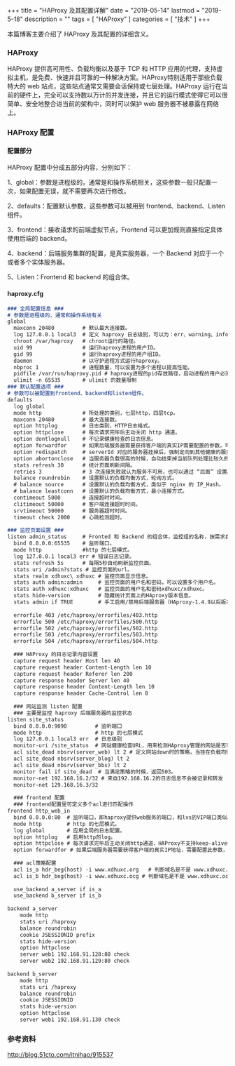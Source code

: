+++
title = "HAProxy 及其配置详解"
date = "2019-05-14"
lastmod = "2019-5-18"
description = ""
tags = [
    "HAProxy"
]
categories = [
    "技术"
]
+++

本篇博客主要介绍了 HAProxy 及其配置的详细含义。

<!--more-->

### HAProxy

HAProxy 提供高可用性、负载均衡以及基于 TCP 和 HTTP 应用的代理，支持虚拟主机，是免费、快速并且可靠的一种解决方案。HAProxy特别适用于那些负载特大的 web 站点，这些站点通常又需要会话保持或七层处理。HAProxy 运行在当前的硬件上，完全可以支持数以万计的并发连接，并且它的运行模式使得它可以很简单、安全地整合进当前的架构中，同时可以保护 web 服务器不被暴露在网络上。

### HAProxy 配置

#### 配置部分

HAProxy 配置中分成五部分内容，分别如下：

1、global：参数是进程级的，通常是和操作系统相关，这些参数一般只配置一次，如果配置无误，就不需要再次进行修改。

2、defaults：配置默认参数，这些参数可以被用到 frontend、backend、Listen 组件。

3、frontend：接收请求的前端虚拟节点，Frontend 可以更加规则直接指定具体使用后端的 backend。

4、backend：后端服务集群的配置，是真实服务器，一个 Backend 对应于一个或者多个实体服务器。

5、Listen：Frontend 和 backend 的组合体。

#### haproxy.cfg
```markdown
### 全局配置信息 ###
# 参数是进程级的，通常和操作系统有关
global 
  maxconn 20480         # 默认最大连接数。
  log 127.0.0.1 local3  # 定义 haproxy 日志级别，可以为：err、warning、info、debug。
  chroot /var/haproxy   # chroot运行的路径。
  uid 99                # 运行haproxy进程的用户ID。
  gid 99                # 运行haproxy进程的用户组ID。
  daemon                # 以守护进程方式运行haproxy。
  nbproc 1              # 进程数量，可以设置为多个进程以提高性能。
  pidfile /var/run/haproxy.pid # haproxy进程的pid存放路径，启动进程的用户必须有权限访问此文件。
  ulimit -n 65535       # ulimit 的数量限制
### 默认配置选项 ###
# 参数可以被配置到frontend、backend和listen组件。
defaults
  log global
  mode http             # 所处理的类别，七层http，四层tcp。
  maxconn 20480         # 最大连接数。
  option httplog        # 日志类别，HTTP日志格式。
  option httpclose      # 每次请求完毕后主动关闭 http 通道。
  option dontlognull    # 不记录健康检查的日志信息。
  option forwardfor     # 如果后端服务器需要获得客户端的真实IP需要配置的参数，可以从 Http Header 中获取客户端IP。
  option redispatch     # serverId 对应的服务器挂掉后，强制定向到其他健康的服务器。
  option abortonclose   # 当服务器负载很高的时候，自动结束掉当前队列处理比较久的连接。
  stats refresh 30      # 统计页面刷新间隔。
  retries 3             # 3 次连接失败就认为服务不可用，也可以通过 “后面” 设置。
  balance roundrobin    # 设置默认的负载均衡方式，轮询方式。
  # balance source      # 设置默认的负载均衡方式，类似于 nginx 的 IP_Hash。
  # balance leastconn   # 设置默认的负载均衡方式，最小连接方式。
  contimeout 5000       # 连接超时时间。
  clitimeout 50000      # 客户端连接超时时间。
  srvtimeout 50000      # 服务器超时时间。
  timeout check 2000    # 心跳检测超时。
  
### 监控页面设置 ###
listen admin_status     # Fronted 和 Backend 的组合体，监控组的名称，按需求自定义名称。
  bind 0.0.0.0:65535    # 监听端口。
  mode http             #http 的七层模式。
  log 127.0.0.1 local3 err # 错误日志记录。
  stats refresh 5s      # 每隔5秒自动刷新监控页面。
  stats uri /admin?stats # 监控页面的url。
  stats realm xdhuxc\ xdhuxc # 监控页面显示信息。
  stats auth admin:admin     # 监控页面的用户名和密码，可以设置多个用户名。
  stats auth xdhuxc:xdhuxc   # 监控页面的用户名和密码xdhuxc/xdhuxc。
  stats hide-version         # 隐藏统计页面上的HAproxy版本信息。
  stats admin if TRUE        # 手工启用/禁用后端服务器（HAproxy-1.4.9以后版本）。
  
  errorfile 403 /etc/haproxy/errorfiles/403.http
  errorfile 500 /etc/haproxy/errorfiles/500.http
  errorfile 502 /etc/haproxy/errorfiles/502.http
  errorfile 503 /etc/haproxy/errorfiles/503.http
  errorfile 504 /etc/haproxy/errorfiles/504.http
  
  ### HAProxy 的日志记录内容设置
  capture request header Host len 40
  capture request header Content-Length len 10
  capture request header Referer len 200
  capture response header Server len 40
  capture response header Content-Length len 10
  capture response header Cache-Control len 8
  
  ### 网站监测 listen 配置
  ### 主要是监控 haproxy 后端服务器的监控状态
listen site_status
  bind 0.0.0.0:9090         # 监听端口
  mode http                 # http 的七层模式
  log 127.0.0.1 local3 err  # 日志级别
  monitor-uri /site_status  # 网站健康检查URL，用来检测HAproxy管理的网站是否可用，正常返回200，不正常返回503。
  acl site_dead nbsrv(server_web) lt 2 # 定义网站down时的策略，当挂在负载均衡上的指定backend中有效机器数小于1台时返回true。
  acl site_dead nbsrv(server_blog) lt 2
  acl site_dead nbsrv(server_bbs) lt 2
  monitor fail if site_dead  # 当满足策略的时候，返回503。
  monitor-net 192.168.16.2/32 # 来自192.168.16.2的日志信息不会被记录和转发
  monitor-net 129.168.16.3/32
  
  ### frontend 配置
  ### frontend配置里可定义多个acl进行匹配操作
frontend http_web_in
  bind 0.0.0.0:80  # 监听端口，即haproxy提供web服务的端口，和lvs的VIP端口类似。
  mode http        # http 的七层模式。
  log global       # 应用全局的日志配置。
  option httplog   # 启用http的log。
  option httpclose # 每次请求完毕后主动关闭http通道，HAProxy不支持keep-alive模式。
  option forwardfor # 如果后端服务器需要获得客户端的真实IP地址，需要配置此参数，将可以从Http header 中获得客户端IP。
  
  ### acl策略配置
  acl is_a hdr_beg(host) -i www.xdhuxc.org   # 判断域名是不是 www.xdhuxc.org，是则给予 a 服务器集群服务。
  acl is_b hdr_beg(host) -i www.xdhuxc.ocg # 判断域名是不是 www.xdhuxc.ocg，是则给予 b 服务器集群服务。
  
  use_backend a_server if is_a
  use_backend b_server if is_b
  
backend a_server
    mode http
    stats uri /haproxy
    balance roundrobin
    cookie JSESSIONID prefix
    stats hide-version
    option httpclose
    server web1 192.168.91.128:80 check
    server web2 192.168.91.129:80 check
    
backend b_server
    mode http
    stats uri /haproxy
    balance roundrobin
    cookie JSESSIONID
    stats hide-version
    option httpclose
    server web1 192.168.91.130 check
```

### 参考资料

http://blog.51cto.com/itnihao/915537
